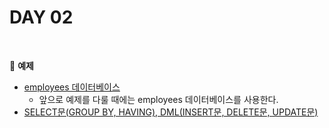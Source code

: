 # DAY 02

<br>

:milky_way: **예제**
- [employees 데이터베이스](./employeesdb/) 
    - 앞으로 예제를 다룰 때에는 employees 데이터베이스를 사용한다.
- [SELECT문(GROUP BY, HAVING), DML(INSERT문, DELETE문, UPDATE문)](./day_02.sql)